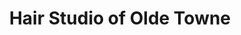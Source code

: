 ---
title: "Hair Studio of Olde Towne"
url: /fredericksburg/hair-studio-of-olde-towne/
shop: hairdresser
---